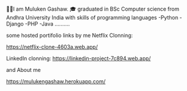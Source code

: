🤷‍♂️I am Muluken Gashaw.
🎓 graduated in BSc Computer science from Andhra University India
with skills of programming languages
 -Python
  -Django
 -PHP
 -Java
 ..........
 
 some hosted portifolio links by me
 Netflix Clonning:
 
 https://netflix-clone-4603a.web.app/
 
LinkedIn clonning:
https://linkedin-project-7c894.web.app/

and About me

https://mulukengashaw.herokuapp.com/
<!---
mule2020/mule2020 is a ✨ special ✨ repository because its `README.md` (this file) appears on your GitHub profile.
You can click the Preview link to take a look at your changes.
--->
